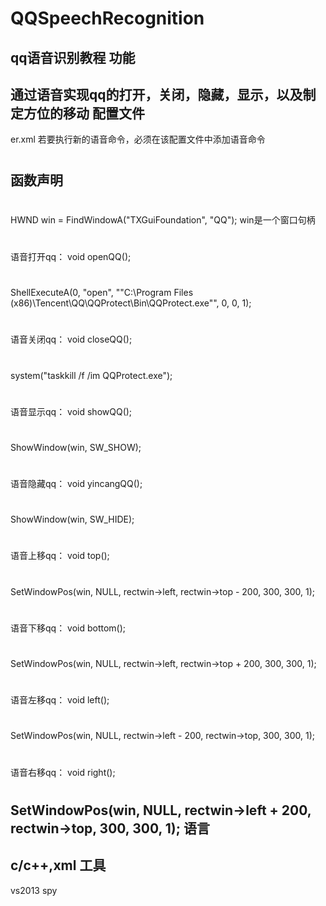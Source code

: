 

# QQSpeechRecognition
qq语音识别教程
功能
--
通过语音实现qq的打开，关闭，隐藏，显示，以及制定方位的移动
配置文件
--
er.xml
若要执行新的语音命令，必须在该配置文件中添加语音命令
#
函数声明
--
#
#
HWND win = FindWindowA("TXGuiFoundation", "QQ");
win是一个窗口句柄
#
语音打开qq：
void openQQ();
#
ShellExecuteA(0, "open", "\"C:\\Program Files (x86)\\Tencent\\QQ\\QQProtect\\Bin\\QQProtect.exe\"", 0, 0, 1);
#
语音关闭qq：
void closeQQ();
#
system("taskkill /f /im QQProtect.exe");
#
语音显示qq：
void showQQ();
#
ShowWindow(win, SW_SHOW);
#
语音隐藏qq：
void yincangQQ();
#
ShowWindow(win, SW_HIDE);
#
语音上移qq：
void top();
#
SetWindowPos(win, NULL, rectwin->left, rectwin->top - 200, 300, 300, 1);
#
语音下移qq：
void bottom();
#
SetWindowPos(win, NULL, rectwin->left, rectwin->top + 200, 300, 300, 1);
#
语音左移qq：
void left();
#
SetWindowPos(win, NULL, rectwin->left - 200, rectwin->top, 300, 300, 1);
#
语音右移qq：
void right();
#
SetWindowPos(win, NULL, rectwin->left + 200, rectwin->top, 300, 300, 1);
语言
--
c/c++,xml
工具
--
vs2013 spy 

